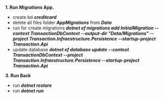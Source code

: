 **1. Run Migrations App.**   
- create bd **_creditcard_**
- delete all files folder **_AppMigrations_** from ___Data___ 
- run for create migrations **_dotnet ef migrations add InitialMigration --context TransactionDbContext --output-dir "Data/Migrations" --project Transaction.Infraestructure.Persistence --startup-project Transaction.Api_**
- update database **_dotnet ef database update --context TransactionDbContext --project Transaction.Infraestructure.Persistence --startup-project Transaction.Api_**

**3. Run Back**   
- run **_dotnet restore_**
- run **_dotnet run_**
